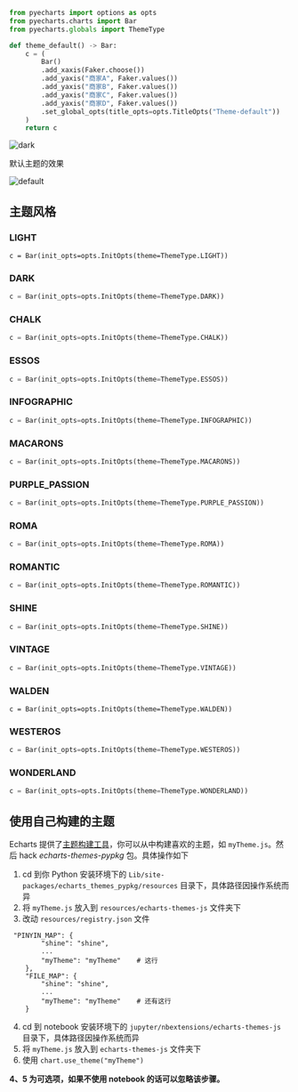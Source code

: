 
```python
from pyecharts import options as opts
from pyecharts.charts import Bar
from pyecharts.globals import ThemeType

def theme_default() -> Bar:
    c = (
        Bar()
        .add_xaxis(Faker.choose())
        .add_yaxis("商家A", Faker.values())
        .add_yaxis("商家B", Faker.values())
        .add_yaxis("商家C", Faker.values())
        .add_yaxis("商家D", Faker.values())
        .set_global_opts(title_opts=opts.TitleOpts("Theme-default"))
    )
    return c
```
![dark](https://user-images.githubusercontent.com/19553554/39868563-c136646a-548c-11e8-87c2-dbf7ae85e844.png)

默认主题的效果

![default](https://user-images.githubusercontent.com/19553554/39868566-c20b699e-548c-11e8-861f-5a1b063434c3.png)



## 主题风格

### LIGHT

```pyhon
c = Bar(init_opts=opts.InitOpts(theme=ThemeType.LIGHT))
```

### DARK

```python
c = Bar(init_opts=opts.InitOpts(theme=ThemeType.DARK))
```

### CHALK
```python
c = Bar(init_opts=opts.InitOpts(theme=ThemeType.CHALK))
```

### ESSOS
```python
c = Bar(init_opts=opts.InitOpts(theme=ThemeType.ESSOS))
```

### INFOGRAPHIC
```python
c = Bar(init_opts=opts.InitOpts(theme=ThemeType.INFOGRAPHIC))
```

### MACARONS
```python
c = Bar(init_opts=opts.InitOpts(theme=ThemeType.MACARONS))
```

### PURPLE_PASSION
```python
c = Bar(init_opts=opts.InitOpts(theme=ThemeType.PURPLE_PASSION))
```

### ROMA
```python
c = Bar(init_opts=opts.InitOpts(theme=ThemeType.ROMA))
```

### ROMANTIC
```python
c = Bar(init_opts=opts.InitOpts(theme=ThemeType.ROMANTIC))
```

### SHINE
```python
c = Bar(init_opts=opts.InitOpts(theme=ThemeType.SHINE))
```

### VINTAGE
```python
c = Bar(init_opts=opts.InitOpts(theme=ThemeType.VINTAGE))
```

### WALDEN
```
c = Bar(init_opts=opts.InitOpts(theme=ThemeType.WALDEN))
```

### WESTEROS
```python
c = Bar(init_opts=opts.InitOpts(theme=ThemeType.WESTEROS))
```

### WONDERLAND
```python
c = Bar(init_opts=opts.InitOpts(theme=ThemeType.WONDERLAND))
```

## 使用自己构建的主题

Echarts 提供了[主题构建工具](http://echarts.baidu.com/theme-builder/)，你可以从中构建喜欢的主题，如 `myTheme.js`。然后 hack *echarts-themes-pypkg* 包。具体操作如下

1. cd 到你 Python 安装环境下的 `Lib/site-packages/echarts_themes_pypkg/resources` 目录下，具体路径因操作系统而异
2. 将 `myTheme.js` 放入到 `resources/echarts-themes-js` 文件夹下
3. 改动 `resources/registry.json` 文件

```
 "PINYIN_MAP": {
        "shine": "shine",
        ...
        "myTheme": "myTheme"    # 这行
    },
    "FILE_MAP": {
        "shine": "shine",
        ...
        "myTheme": "myTheme"    # 还有这行
    }
```
4. cd 到 notebook 安装环境下的 `jupyter/nbextensions/echarts-themes-js` 目录下，具体路径因操作系统而异
5. 将 `myTheme.js` 放入到 `echarts-themes-js` 文件夹下
6. 使用 `chart.use_theme("myTheme")`

**4、5 为可选项，如果不使用 notebook 的话可以忽略该步骤。**
